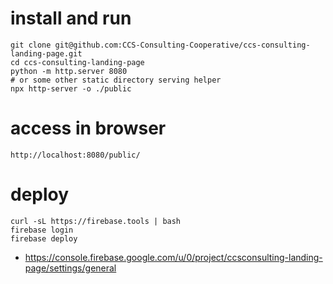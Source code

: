 # install and run

```
git clone git@github.com:CCS-Consulting-Cooperative/ccs-consulting-landing-page.git
cd ccs-consulting-landing-page
python -m http.server 8080
# or some other static directory serving helper
npx http-server -o ./public
```

# access in browser
```
http://localhost:8080/public/
```

# deploy

```
curl -sL https://firebase.tools | bash
firebase login
firebase deploy
```

- https://console.firebase.google.com/u/0/project/ccsconsulting-landing-page/settings/general

